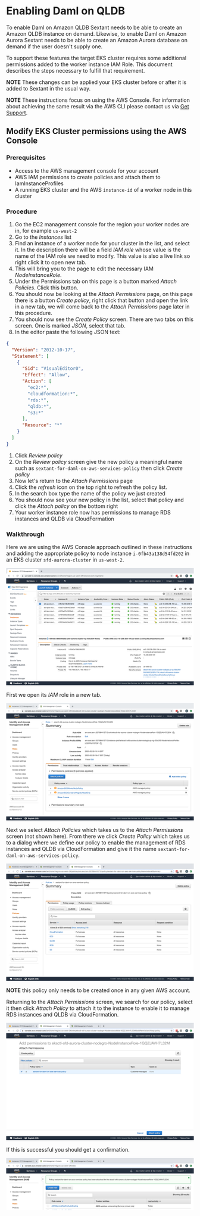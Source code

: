 # Enabling Daml on QLDB

To enable Daml on Amazon QLDB Sextant needs to be able to create an Amazon QLDB
instance on demand. Likewise, to enable Daml on Amazon Aurora Sextant needs to
be able to create an Amazon Aurora database on demand if the user doesn't supply
one.

To support these features the target EKS cluster requires some additional
permissions added to the worker instance IAM Role. This document describes the
steps necessary to fulfill that requirement.

__NOTE__ These changes can be applied your EKS cluster before or after it is
added to Sextant in the usual way.

__NOTE__ These instructions focus on using the AWS Console. For information
about achieving the same result via the AWS CLI please contact us
via [Get Support](https:/blockchaintp.com/sextant/support/).

## Modify EKS Cluster permissions using the AWS Console

### Prerequisites

- Access to the AWS management console for your account
- AWS IAM permissions to create policies and attach them to IamInstanceProfiles
- A running EKS cluster and the AWS `instance-id` of a worker node in
  this cluster

### Procedure

1. Go the EC2 management console for the region your worker nodes are in, for
   example `us-west-2`
1. Go to the _Instances_ list
1. Find an instance of a worker node for your cluster in the list, and select
   it.  In the description there will be a field _IAM role_ whose value is the
   name of the IAM role we need to modify.  This value is also a live link so
   right click it to open new tab.
1. This will bring you to the page to edit the necessary IAM *NodeInstanceRole*.
1. Under the Permissions tab on this page is a button marked _Attach Policies_.
   Click this button.
1. You should now be looking at the _Attach Permissions_ page, on this page
   there is a button _Create policy_, right click that button and open the link
   in a new tab, we will come back to the _Attach Permissions_ page later in
   this procedure.
1. You should now see the _Create Policy_ screen. There are two tabs on this
   screen. One is marked *JSON*, select that tab.
1. In the editor paste the following JSON text:

```json
{
  "Version": "2012-10-17",
  "Statement": [
    {
      "Sid": "VisualEditor0",
      "Effect": "Allow",
      "Action": [
        "ec2:*",
        "cloudformation:*",
        "rds:*",
        "qldb:*",
        "s3:*"
      ],
      "Resource": "*"
    }
  ]
}
```

1. Click _Review policy_
1. On the _Review policy_ screen give the new policy a meaningful name such as
    `sextant-for-daml-on-aws-services-policy` then click _Create policy_
1. Now let's return to the _Attach Permissions_ page
1. Click the _refresh_ icon on the top right to refresh the policy list.
1. In the search box type the name of the policy we just created
1. You should now see your new policy in the list, select that policy and click
   the _Attach policy_ on the bottom right
1. Your worker instance role now has permissions to manage RDS instances and
   QLDB via CloudFormation

### Walkthrough

Here we are using the AWS Console approach outlined in these instructions and
adding the appropriate policy to node instance `i-0fb43a138d54fd202` in an EKS
cluster `sfd-aurora-cluster` in `us-west-2`.

![Select instance node](../images/daml-on-aurora-enable-eks-cluster.png)

First we open its _IAM_ role in a new tab.

![Open its IAM role](../images/daml-on-aurora-node-instance-IAM-role.png)

Next we select _Attach Policies_ which takes us to the _Attach Permissions_
screen (not shown here). From there we click _Create Policy_ which takes us to
a dialog where we define our policy to enable the management of RDS instances
and QLDB via CloudFormation and give it
the name `sextant-for-daml-on-aws-services-policy`.

![Creating policy](../images/daml-on-aurora-create-eks-instance-policy.png)

__NOTE__ this policy only needs to be created once in any given AWS account.

Returning to the _Attach Permissions_ screen, we search for our policy, select
it then click _Attach Policy_ to attach it to the instance to enable it to
manage RDS instances and QLDB via CloudFormation.

![Attaching policy](../images/daml-on-aurora-attach-eks-instance-policy.png)

If this is successful you should get a confirmation.

![Confirmation policy attached](../images/daml-on-aurora-attach-eks-instance-policy-confirmation.png)
